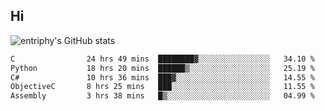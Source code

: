 ## Hi
![entriphy's GitHub stats](https://github-readme-stats.vercel.app/api?username=entriphy&show_icons=true&title_color=2196F3&bg_color=212121&text_color=FAFAFA&hide_border=true)
<!--START_SECTION:waka-->

```txt
C                24 hrs 49 mins  ████████▓░░░░░░░░░░░░░░░░   34.10 %
Python           18 hrs 20 mins  ██████▒░░░░░░░░░░░░░░░░░░   25.19 %
C#               10 hrs 36 mins  ███▓░░░░░░░░░░░░░░░░░░░░░   14.55 %
ObjectiveC       8 hrs 25 mins   ███░░░░░░░░░░░░░░░░░░░░░░   11.55 %
Assembly         3 hrs 38 mins   █▒░░░░░░░░░░░░░░░░░░░░░░░   04.99 %
```

<!--END_SECTION:waka-->

